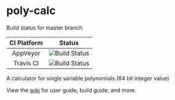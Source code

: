 # poly-calc
Build status for master branch

|CI Platform|Status|
|:-:|:-:|
|AppVeyor|![Build Status](https://ci.appveyor.com/api/projects/status/github/zelinf/poly-calc?branch=master)|
|Travis CI|![Build Status](https://travis-ci.org/zelinf/poly-calc.svg?branch=master)|

A calculator for single variable polynomials.(64 bit integer value)

View the [wiki](https://github.com/zelinf/poly-calc/wiki) for user guide, build guide, and more.
